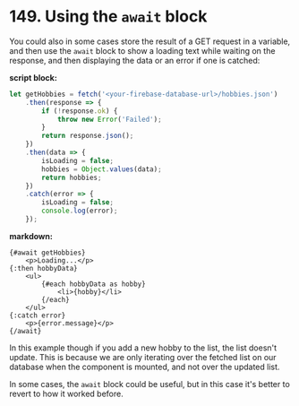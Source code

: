 # 149. Using the `await` block

You could also in some cases store the result of a GET request in a variable, and then use the `await` block to show a loading text while waiting on the response, and then displaying the data or an error if one is catched:

**script block:**
```js
let getHobbies = fetch('<your-firebase-database-url>/hobbies.json')
    .then(response => {
        if (!response.ok) {
            throw new Error('Failed');
        }
        return response.json();
    })
    .then(data => {
        isLoading = false;
        hobbies = Object.values(data);
        return hobbies;
    })
    .catch(error => {
        isLoading = false;
        console.log(error);
    });
```

**markdown:**
```svelte
{#await getHobbies}
    <p>Loading...</p>
{:then hobbyData} 
    <ul>
        {#each hobbyData as hobby}
            <li>{hobby}</li>
        {/each}
    </ul>
{:catch error}
    <p>{error.message}</p>
{/await}
```

In this example though if you add a new hobby to the list, the list doesn't update.
This is because we are only iterating over the fetched list on our database when the component is mounted, and not over the updated list.

In some cases, the `await` block could be useful, but in this case it's better to revert to how it worked before.
